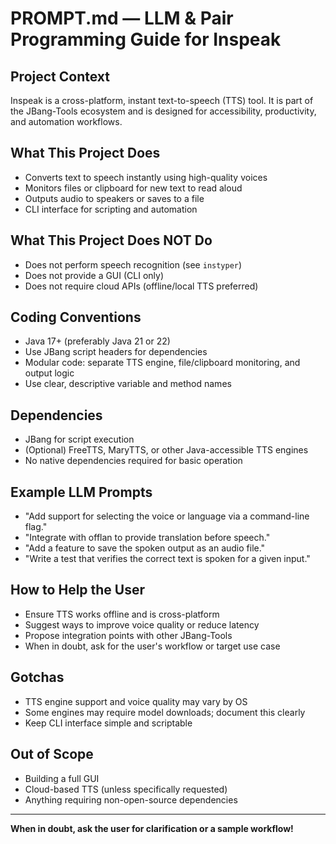 # PROMPT.md — LLM & Pair Programming Guide for Inspeak

## Project Context

Inspeak is a cross-platform, instant text-to-speech (TTS) tool. It is part of the JBang-Tools ecosystem and is designed for accessibility, productivity, and automation workflows.

## What This Project Does

- Converts text to speech instantly using high-quality voices
- Monitors files or clipboard for new text to read aloud
- Outputs audio to speakers or saves to a file
- CLI interface for scripting and automation

## What This Project Does NOT Do

- Does not perform speech recognition (see `instyper`)
- Does not provide a GUI (CLI only)
- Does not require cloud APIs (offline/local TTS preferred)

## Coding Conventions

- Java 17+ (preferably Java 21 or 22)
- Use JBang script headers for dependencies
- Modular code: separate TTS engine, file/clipboard monitoring, and output logic
- Use clear, descriptive variable and method names

## Dependencies

- JBang for script execution
- (Optional) FreeTTS, MaryTTS, or other Java-accessible TTS engines
- No native dependencies required for basic operation

## Example LLM Prompts

- "Add support for selecting the voice or language via a command-line flag."
- "Integrate with offlan to provide translation before speech."
- "Add a feature to save the spoken output as an audio file."
- "Write a test that verifies the correct text is spoken for a given input."

## How to Help the User

- Ensure TTS works offline and is cross-platform
- Suggest ways to improve voice quality or reduce latency
- Propose integration points with other JBang-Tools
- When in doubt, ask for the user's workflow or target use case

## Gotchas

- TTS engine support and voice quality may vary by OS
- Some engines may require model downloads; document this clearly
- Keep CLI interface simple and scriptable

## Out of Scope

- Building a full GUI
- Cloud-based TTS (unless specifically requested)
- Anything requiring non-open-source dependencies

---

**When in doubt, ask the user for clarification or a sample workflow!** 